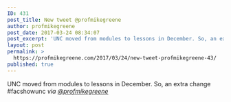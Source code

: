 ```yaml
---
ID: 431
post_title: New tweet @profmikegreene
author: profmikegreene
post_date: 2017-03-24 08:34:07
post_excerpt: 'UNC moved from modules to lessons in December. So, an extra change #facshowunc'
layout: post
permalink: >
  https://profmikegreene.com/2017/03/24/new-tweet-profmikegreene-43/
published: true
---
```

UNC moved from modules to lessons in December. So, an extra change #facshowunc
<cite>via <a href="https://twitter.com/profmikegreene/status/845267487423975424">@profmikegreene</a></cite>